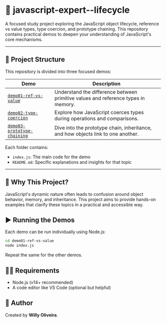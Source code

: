# 🚀 javascript-expert--lifecycle

A focused study project exploring the JavaScript object lifecycle, reference vs value types, type coercion, and prototype chaining. This repository contains practical demos to deepen your understanding of JavaScript's core mechanisms.

---

## 📂 Project Structure

This repository is divided into three focused demos:

| Demo | Description |
|------|-------------|
| [`demo01-ref-vs-value`](./demo01-ref-vs-value) | Understand the difference between primitive values and reference types in memory. |
| [`demo02-type-coercion`](./demo02-type-coercion) | Explore how JavaScript coerces types during operations and comparisons. |
| [`demo03-prototype-chaining`](./demo03-prototype-chaining) | Dive into the prototype chain, inheritance, and how objects link to one another. |

Each folder contains:
- `index.js`: The main code for the demo
- `README.md`: Specific explanations and insights for that topic

---

## 🧠 Why This Project?

JavaScript's dynamic nature often leads to confusion around object behavior, memory, and inheritance. This project aims to provide hands-on examples that clarify these topics in a practical and accessible way.

## ▶️ Running the Demos

Each demo can be run individually using Node.js:

```bash
cd demo01-ref-vs-value
node index.js
```
Repeat the same for the other demos.

## 🧑‍💻 Requirements

- Node.js (v14+ recommended)
- A code editor like VS Code (optional but helpful)

## 👤 Author

Created by **Willy Oliveira**.
